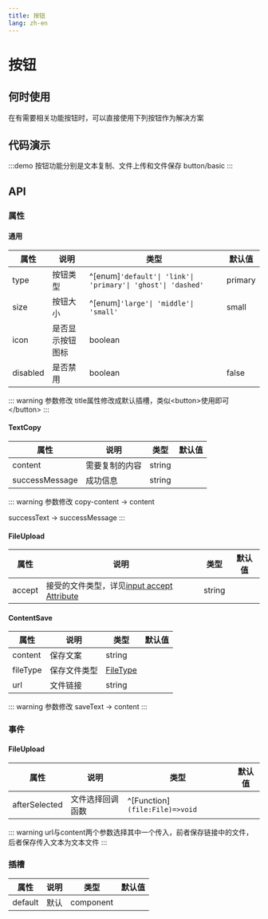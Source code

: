 ```yaml
---
title: 按钮
lang: zh-en
---
```

# 按钮

## 何时使用

在有需要相关功能按钮时，可以直接使用下列按钮作为解决方案

## 代码演示

:::demo 按钮功能分别是文本复制、文件上传和文件保存
button/basic
:::

## API

### 属性

#### 通用

| 属性     | 说明             | 类型                                                         | 默认值  |
| -------- | ---------------- | ------------------------------------------------------------ | ------- |
| type     | 按钮类型         | ^[enum]`'default'\| 'link'\| 'primary'\| 'ghost'\| 'dashed'` | primary |
| size     | 按钮大小         | ^[enum]`'large'\| 'middle'\| 'small'`                        | small   |
| icon     | 是否显示按钮图标 | boolean                                                      |         |
| disabled | 是否禁用         | boolean                                                      | false   |

::: warning 参数修改
title属性修改成默认插槽，类似\<button\>使用即可\</button\>
:::

#### TextCopy

| 属性           | 说明           | 类型   | 默认值 |
| -------------- | -------------- | ------ | ------ |
| content        | 需要复制的内容 | string |        |
| successMessage | 成功信息       | string |        |

::: warning 参数修改
copy-content -> content

successText -> successMessage
:::

#### FileUpload

| 属性   | 说明                                                                                                                      | 类型   | 默认值 |
| ------ | ------------------------------------------------------------------------------------------------------------------------- | ------ | ------ |
| accept | 接受的文件类型，详见[input accept Attribute](https://developer.mozilla.org/en-US/docs/Web/HTML/Element/input/file#accept) | string |        |

#### ContentSave

| 属性     | 说明         | 类型                                                                               | 默认值 |
| -------- | ------------ | ---------------------------------------------------------------------------------- | ------ |
| content  | 保存文案     | string                                                                             |        |
| fileType | 保存文件类型 | [FileType](https://developer.mozilla.org/zh-CN/docs/Web/Media/Formats/Image_types) |        |
| url      | 文件链接     | string                                                                             |        |

::: warning 参数修改
saveText -> content
:::

### 事件

#### FileUpload

| 属性          | 说明             | 类型                           | 默认值 |
| ------------- | ---------------- | ------------------------------ | ------ |
| afterSelected | 文件选择回调函数 | ^[Function]`(file:File)=>void` |        |

::: warning
url与content两个参数选择其中一个传入，前者保存链接中的文件，后者保存传入文本为文本文件
:::

### 插槽

| 属性    | 说明 | 类型      | 默认值 |
| ------- | ---- | --------- | ------ |
| default | 默认 | component |        |

